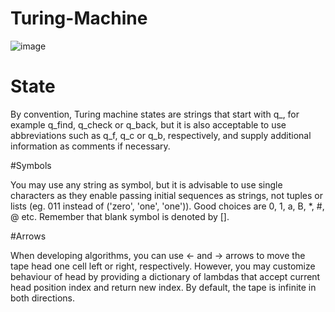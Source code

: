 # Turing-Machine

![image](https://user-images.githubusercontent.com/65861136/115758495-dc8c9a00-a3a7-11eb-8ae6-ade285b02897.png)

# State
By convention, Turing machine states are strings that start with q_, for example q_find, q_check or q_back, but it is also acceptable to use abbreviations such as q_f, q_c or q_b, respectively, and supply additional information as comments if necessary.

#Symbols

You may use any string as symbol, but it is advisable to use single characters as they enable passing initial sequences as strings, not tuples or lists (eg. 011 instead of ('zero', 'one', 'one')). Good choices are 0, 1, a, B, *, #, @ etc. Remember that blank symbol is denoted by [].

#Arrows

When developing algorithms, you can use <- and -> arrows to move the tape head one cell left or right, respectively. However, you may customize behaviour of head by providing a dictionary of lambdas that accept current head position index and return new index. By default, the tape is infinite in both directions.
